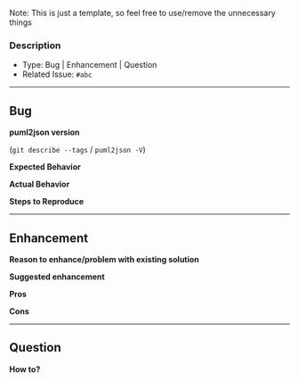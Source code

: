 Note: This is just a template, so feel free to use/remove the unnecessary things

### Description

- Type: Bug | Enhancement | Question
- Related Issue: `#abc`

---------------------------------------------------------------
## Bug

**puml2json version**

(`git describe --tags` / `puml2json -V`)

**Expected Behavior**

**Actual Behavior**

**Steps to Reproduce**

----------------------------------------------------------------
## Enhancement

**Reason to enhance/problem with existing solution**

**Suggested enhancement**

**Pros**

**Cons**

-----------------------------------------------------------------

## Question

**How to?**
